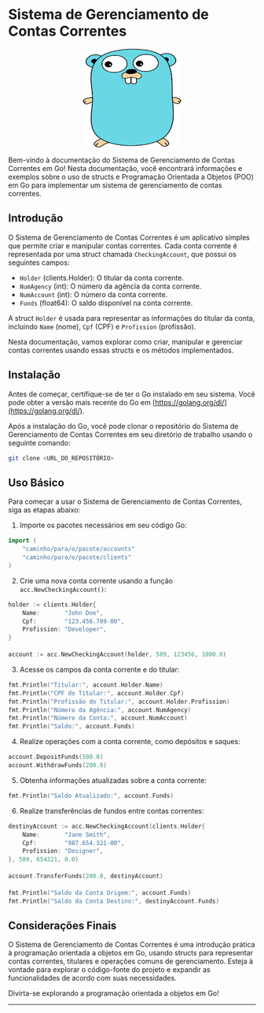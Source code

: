 # Sistema de Gerenciamento de Contas Correntes

<p align="center">
  <img src="https://raw.githubusercontent.com/golang-samples/gopher-vector/master/gopher.png" alt="Gopher" width="200" height="200">
</p>

Bem-vindo à documentação do Sistema de Gerenciamento de Contas Correntes em Go! Nesta documentação, você encontrará informações e exemplos sobre o uso de structs e Programação Orientada a Objetos (POO) em Go para implementar um sistema de gerenciamento de contas correntes.

## Introdução

O Sistema de Gerenciamento de Contas Correntes é um aplicativo simples que permite criar e manipular contas correntes. Cada conta corrente é representada por uma struct chamada `CheckingAccount`, que possui os seguintes campos:

- `Holder` (clients.Holder): O titular da conta corrente.
- `NumAgency` (int): O número da agência da conta corrente.
- `NumAccount` (int): O número da conta corrente.
- `Funds` (float64): O saldo disponível na conta corrente.

A struct `Holder` é usada para representar as informações do titular da conta, incluindo `Name` (nome), `Cpf` (CPF) e `Profission` (profissão).

Nesta documentação, vamos explorar como criar, manipular e gerenciar contas correntes usando essas structs e os métodos implementados.

## Instalação

Antes de começar, certifique-se de ter o Go instalado em seu sistema. Você pode obter a versão mais recente do Go em [https://golang.org/dl/](https://golang.org/dl/).

Após a instalação do Go, você pode clonar o repositório do Sistema de Gerenciamento de Contas Correntes em seu diretório de trabalho usando o seguinte comando:

```bash
git clone <URL_DO_REPOSITÓRIO>
```

## Uso Básico

Para começar a usar o Sistema de Gerenciamento de Contas Correntes, siga as etapas abaixo:

1. Importe os pacotes necessários em seu código Go:

```go
import (
	"caminho/para/o/pacote/accounts"
	"caminho/para/o/pacote/clients"
)
```

2. Crie uma nova conta corrente usando a função `acc.NewCheckingAccount()`:

```go
holder := clients.Holder{
	Name:       "John Doe",
	Cpf:        "123.456.789-00",
	Profission: "Developer",
}

account := acc.NewCheckingAccount(holder, 589, 123456, 1000.0)
```

3. Acesse os campos da conta corrente e do titular:

```go
fmt.Println("Titular:", account.Holder.Name)
fmt.Println("CPF do Titular:", account.Holder.Cpf)
fmt.Println("Profissão do Titular:", account.Holder.Profission)
fmt.Println("Número da Agência:", account.NumAgency)
fmt.Println("Número da Conta:", account.NumAccount)
fmt.Println("Saldo:", account.Funds)
```

4. Realize operações com a conta corrente, como depósitos e saques:

```go
account.DepositFunds(500.0)
account.WithdrawFunds(200.0)
```

5. Obtenha informações atualizadas sobre a conta corrente:

```go
fmt.Println("Saldo Atualizado:", account.Funds)
```

6. Realize transferências de fundos entre contas correntes:

```go
destinyAccount := acc.NewCheckingAccount(clients.Holder{
	Name:       "Jane Smith",
	Cpf:        "987.654.321-00",
	Profission: "Designer",
}, 589, 654321, 0.0)

account.TransferFunds(200.0, destinyAccount)

fmt.Println("Saldo da Conta Origem:", account.Funds)
fmt.Println("Saldo da Conta Destino:", destinyAccount.Funds)
```

## Considerações Finais

O Sistema de Gerenciamento de Contas Correntes é uma introdução prática à programação orientada a objetos em Go, usando structs para representar contas correntes, titulares e operações comuns de gerenciamento. Esteja à vontade para explorar o código-fonte do projeto e expandir as funcionalidades de acordo com suas necessidades.

Divirta-se explorando a programação orientada a objetos em Go!

---
